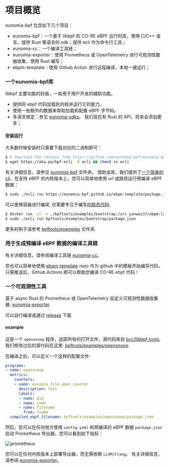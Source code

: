 
# 项目概览

eunomia-bpf 包含如下几个项目：

- eunomia-bpf：一个基于 libbpf 的 CO-RE eBPF 运行时库，使用 C/C++ 语言。提供 Rust 等语言的 sdk；提供 ecli 作为命令行工具；
- eunomia-cc：一个编译工具链；
- eunomia-exporter：使用 Prometheus 或 OpenTelemetry 进行可观测性数据收集，使用 Rust 编写；
- ebpm-template：使用 Github Action 进行远程编译，本地一键运行；

### 一个eunomia-bpf库

libbpf 主要功能的封装，一些用于用户开发的辅助功能。

- 提供将 ebpf 代码加载到内核并运行它的能力。
- 使用一些额外的数据来帮助加载和配置 eBPF 字节码。
- 多语言绑定：参见 [eunomia-sdks](eunomia-sdks)。 我们现在有 Rust 的 API，将来会添加更多；

#### 安装运行

大多数时候安装时只需要下载对应的二进制即可：

```bash
$ # download the release from https://github.com/eunomia-bpf/eunomia-bpf/releases/latest/download/ecli
$ wget https://aka.pw/bpf-ecli -O ecli && chmod +x ecli
```

有关详细信息，请参见 [eunomia-bpf](eunomia-bpf) 文件夹。 借助该库，我们提供了[一个简单的 cli](https://github.com/eunomia-bpf/eunomia-bpf/releases/)，在支持 eBPF 的内核版本上，您可以简单地使用 url 或路径运行预编译 eBPF 数据：

```bash
$ sudo ./ecli run https://eunomia-bpf.github.io/ebpm-template/package.json # simply run a pre-compiled ebpf code from a url
```

可以使用容器进行编译, 仅需要专注于编写[内核态代码](bpftools/examples/bootstrap/bootstrap.bpf.c):

```bash
$ docker run -it -v ./bpftools/examples/bootstrap:/src yunwei37/ebpm:latest
$ sudo ./ecli run bpftools/examples/bootstrap/package.json              # run the compiled ebpf code
```

更多的例子请参考 [bpftools/examples](bpftools/examples) 文件夹.

### 用于生成预编译 eBPF 数据的编译工具链

有关详细信息，请参阅编译工具链 [eunomia-cc](https://github.com/eunomia-bpf/eunomia-cc)。

您也可以简单地使用 [ebpm-template](https://github.com/eunomia-bpf/ebpm-template) repo 作为 github 中的模板开始编写代码，只需推送后，Github Actions 即可以帮助您编译 CO-RE ebpf 代码！

### 一个可观测性工具

基于 async Rust 的 Prometheus 或 OpenTelemetry 自定义可观测性数据收集器: [eunomia-exporter]([eunomia-exporter](https://github.com/eunomia-bpf/eunomia-bpf/tree/master/eunomia-exporter))

可以自行编译或通过 [release](https://github.com/eunomia-bpf/eunomia-bpf/releases/) 下载

#### example

这是一个 `opensnoop` 程序，追踪所有的打开文件，源代码来自 [bcc/libbpf-tools](https://github.com/iovisor/bcc/blob/master/libbpf-tools/opensnoop.bpf.c), 我们修改过后的源代码在这里: [bpftools/examples/opensnoop]([bpftools/examples/opensnoop](https://github.com/eunomia-bpf/eunomia-bpf/tree/master/bpftools/examples/opensnoop))

在编译之后，可以定义一个这样的配置文件:

```yml
programs:
- name: opensnoop
  metrics:
    counters:
    - name: eunomia_file_open_counter
      description: test
      labels:
      - name: pid
      - name: comm
      - name: filename
        from: fname
  compiled_ebpf_filename: bpftools/examples/opensnoop/package.json
```

然后，您可以在任何地方使用 `config.yaml` 和预编译的 eBPF 数据 `package.json` 启动 Prometheus 导出器，您可以看到如下指标：

![prometheus](https://oss.openanolis.cn/sig/stxfomyiiwdwkdrqwlnn)

您可以在任何内核版本上部署导出器，而无需依赖 `LLVM/Clang`。 有关详细信息，请参阅 [eunomia-exporter](eunomia-exporter/README.md)。

